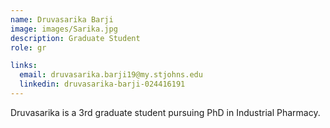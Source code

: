 ```yaml
---
name: Druvasarika Barji
image: images/Sarika.jpg
description: Graduate Student
role: gr

links:
  email: druvasarika.barji19@my.stjohns.edu
  linkedin: druvasarika-barji-024416191
---
```


Druvasarika is a 3rd graduate student pursuing PhD in Industrial Pharmacy.

